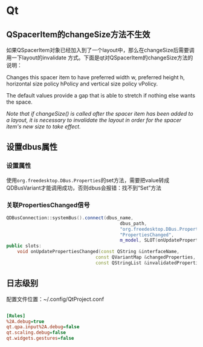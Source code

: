 # Qt

## QSpacerItem的changeSize方法不生效

如果QSpacerItem对象已经加入到了一个layout中，那么在changeSize后需要调用一下layout的invalidate 方式。下面是qt对QSpacerItem的changeSize方法的说明：

Changes this spacer item to have preferred width w, preferred height h, horizontal size policy hPolicy and vertical size policy vPolicy.

The default values provide a gap that is able to stretch if nothing else wants the space.

*Note that if changeSize() is called after the spacer item has been added to a layout, it is necessary to invalidate the layout in order for the spacer item's new size to take effect.*

## 设置dbus属性

### 设置属性

使用`org.freedesktop.DBus.Properties`的set方法，需要把value转成QDBusVariant才能调用成功，否则dbus会报错：找不到“Set”方法

### 关联PropertiesChanged信号

```C++
QDBusConnection::systemBus().connect(dbus_name,
                                          dbus_path,
                                          "org.freedesktop.DBus.Properties",
                                          "PropertiesChanged",
                                          m_model, SLOT(onUpdatePropertiesChanged(QString,QVariantMap,QStringList)));
public slots:
    void onUpdatePropertiesChanged(const QString &interfaceName,
                                 const QVariantMap &changedProperties,
                                 const QStringList &invalidatedProperties);
```

## 日志级别

配置文件位置：~/.config/QtProject.conf

```ini

[Rules]
%2A.debug=true
qt.qpa.input%2A.debug=false
qt.scaling.debug=false
qt.widgets.gestures=false


```